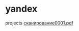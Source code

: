 # yandex
 projects
[сканирование0001.pdf](https://github.com/BychkovAlexander/yandex/files/10713749/0001.pdf)
